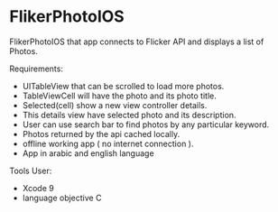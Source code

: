 # FlikerPhotoIOS

FlikerPhotoIOS that app connects to Flicker API and displays a list of Photos.  

Requirements:  
- UITableView that can be scrolled to load more photos.
- TableViewCell will have the photo and its photo title. 
- Selected(cell) show a new view controller details.
- This details view have selected photo and its description.
- User can use search bar to find photos by any particular keyword. 
- Photos returned by the api cached locally.
- offline working app ( no internet connection ). 
- App in arabic and english language

Tools User:  
- Xcode 9
- language objective C 
         
